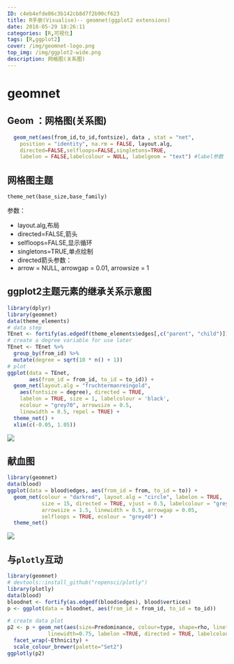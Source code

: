 ```yaml
---
ID: c4eb4efde86c3b142cb8d7f2b90cf623
title: R手册(Visualise)-- geomnet(ggplot2 extensions)
date: 2018-05-29 18:26:11
categories: [R,可视化]
tags: [R,ggplot2]
cover: /img/geomnet-logo.png
top_img: /img/ggplot2-wide.png
description: 网格图(关系图)
---
```


# geomnet

## Geom ：网格图(关系图)

```r
  geom_net(aes(from_id,to_id,fontsize), data , stat = "net",
    position = "identity", na.rm = FALSE, layout.alg,  
    directed=FALSE,selfloops=FALSE,singletons=TRUE, 
    labelon = FALSE,labelcolour = NULL, labelgeom = "text") #label参数
```

## 网格图主题

`theme_net(base_size,base_family)` 

参数：

- layout.alg,布局
- directed=FALSE,箭头
- selfloops=FALSE,显示循环
- singletons=TRUE,单点绘制
- directed箭头参数：
- arrow = NULL, arrowgap = 0.01, arrowsize = 1

## ggplot2主题元素的继承关系示意图

```r  
library(dplyr)
library(geomnet)
data(theme_elements)
# data step
TEnet <- fortify(as.edgedf(theme_elements$edges[,c("parent", "child")]), theme_elements$vertices)
# create a degree variable for use later
TEnet <- TEnet %>%
  group_by(from_id) %>%
  mutate(degree = sqrt(10 * n() + 1))
# plot
ggplot(data = TEnet,
       aes(from_id = from_id, to_id = to_id)) +
  geom_net(layout.alg = "fruchtermanreingold",
    aes(fontsize = degree), directed = TRUE,
    labelon = TRUE, size = 1, labelcolour = 'black',
    ecolour = "grey70", arrowsize = 0.5,
    linewidth = 0.5, repel = TRUE) +
  theme_net() +
  xlim(c(-0.05, 1.05))
```

![](https://gitee.com/WilenWu/images/raw/master/ggplot2/geom_net.png)

## 献血图

```r
library(geomnet)
data(blood)
ggplot(data = blood$edges, aes(from_id = from, to_id = to)) +
  geom_net(colour = "darkred", layout.alg = "circle", labelon = TRUE, 
           size = 15, directed = TRUE, vjust = 0.5, labelcolour = "grey80",
           arrowsize = 1.5, linewidth = 0.5, arrowgap = 0.05,
           selfloops = TRUE, ecolour = "grey40") + 
  theme_net() 
```

![](https://gitee.com/WilenWu/images/raw/master/ggplot2/geom_net_blood.png)

## 与`plotly`互动

```R
library(geomnet)
# devtools::install_github("ropensci/plotly")
library(plotly)
data(blood)
bloodnet <- fortify(as.edgedf(blood$edges), blood$vertices)
p <- ggplot(data = bloodnet, aes(from_id = from_id, to_id = to_id))

# create data plot
p2 <- p + geom_net(aes(size=Predominance, colour=type, shape=rho, linetype=group_to),
             linewidth=0.75, labelon =TRUE, directed = TRUE, labelcolour="black") +
  facet_wrap(~Ethnicity) +
  scale_colour_brewer(palette="Set2") 
ggplotly(p2)
```



